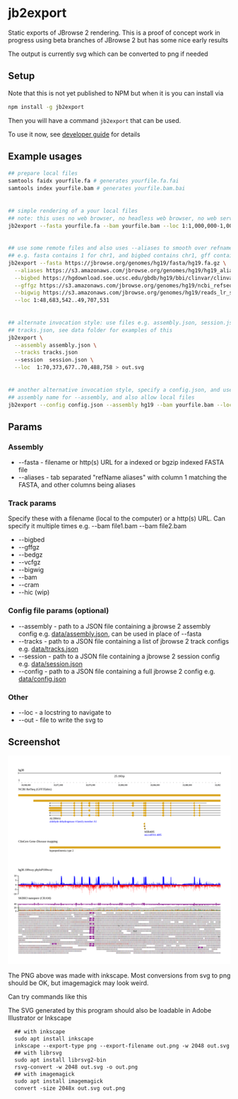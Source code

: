 # jb2export

Static exports of JBrowse 2 rendering. This is a proof of concept work in
progress using beta branches of JBrowse 2 but has some nice early results

The output is currently svg which can be converted to png if needed

## Setup

Note that this is not yet published to NPM but when it is you can install via

```bash
npm install -g jb2export
```

Then you will have a command `jb2export` that can be used.

To use it now, see [developer guide](DEVELOPER.md) for details

## Example usages

```bash
## prepare local files
samtools faidx yourfile.fa # generates yourfile.fa.fai
samtools index yourfile.bam # generates yourfile.bam.bai


## simple rendering of a your local files
## note: this uses no web browser, no headless web browser, no web server, just local node.js!
jb2export --fasta yourfile.fa --bam yourfile.bam --loc 1:1,000,000-1,001,000


## use some remote files and also uses --aliases to smooth over refname differences
## e.g. fasta contains 1 for chr1, and bigbed contains chr1, gff contains NC_000001.10
jb2export --fasta https://jbrowse.org/genomes/hg19/fasta/hg19.fa.gz \
  --aliases https://s3.amazonaws.com/jbrowse.org/genomes/hg19/hg19_aliases.txt  \
  --bigbed https://hgdownload.soe.ucsc.edu/gbdb/hg19/bbi/clinvar/clinvarMain.bb \
  --gffgz https://s3.amazonaws.com/jbrowse.org/genomes/hg19/ncbi_refseq/GRCh37_latest_genomic.sort.gff.gz \
  --bigwig https://s3.amazonaws.com/jbrowse.org/genomes/hg19/reads_lr_skbr3.fa_ngmlr-0.2.3_mapped.bam.regions.bw \
  --loc 1:48,683,542..49,707,531


## alternate invocation style: use files e.g. assembly.json, session.json,
## tracks.json, see data folder for examples of this
jb2export \
  --assembly assembly.json \
  --tracks tracks.json
  --session  session.json \
  --loc  1:70,373,677..70,488,758 > out.svg


## another alternative invocation style, specify a config.json, and use
## assembly name for --assembly, and also allow local files
jb2export --config config.json --assembly hg19 --bam yourfile.bam --loc 1:1,000-2,000
```

## Params

### Assembly

- --fasta - filename or http(s) URL for a indexed or bgzip indexed FASTA file
- --aliases - tab separated "refName aliases" with column 1 matching the FASTA, and other columns being aliases

### Track params

Specify these with a filename (local to the computer) or a http(s) URL. Can
specify it multiple times e.g. --bam file1.bam --bam file2.bam

- --bigbed
- --gffgz
- --bedgz
- --vcfgz
- --bigwig
- --bam
- --cram
- --hic (wip)

### Config file params (optional)

- --assembly - path to a JSON file containing a jbrowse 2 assembly config e.g.
  [data/assembly.json](data/assembly.json), can be used in place of --fasta
- --tracks - path to a JSON file containing a list of jbrowse 2 track configs
  e.g. [data/tracks.json](data/tracks.json)
- --session - path to a JSON file containing a jbrowse 2 session config e.g.
  [data/session.json](data/session.json)
- --config - path to a JSON file containing a full jbrowse 2 config e.g.
  [data/config.json](data/config.json)

### Other

- --loc - a locstring to navigate to
- --out - file to write the svg to

## Screenshot

![](img/1.png)

The PNG above was made with inkscape. Most conversions from svg to png should be OK, but imagemagick may look weird.

Can try commands like this

The SVG generated by this program should also be loadable in Adobe Illustrator or Inkscape

```
  ## with inkscape
  sudo apt install inkscape
  inkscape --export-type png --export-filename out.png -w 2048 out.svg
  ## with librsvg
  sudo apt install librsvg2-bin
  rsvg-convert -w 2048 out.svg -o out.png
  ## with imagemagick
  sudo apt install imagemagick
  convert -size 2048x out.svg out.png
```
